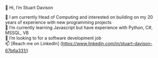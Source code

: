 👋 Hi, I’m Stuart Davison

👀 I am currently Head of Computing and interested on building on my 20 years of experience with new programming projects<br>
🌱 I’m currently learning Javascript but have experience with Python, C#, MSSQL, VB<br>
💞️ I’m looking to for a software development job<br>
📫 [Reach me on LinkedIn] (https://www.linkedin.com/in/stuart-davison-67b6a331/)<br>
<br>
